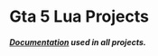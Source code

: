# Gta 5 Lua Projects

###### ***[Documentation]([https://pages.github.com/](https://github.com/Hawk811/Atlas-LUA/blob/main/README.md)) used in all projects.*** 
